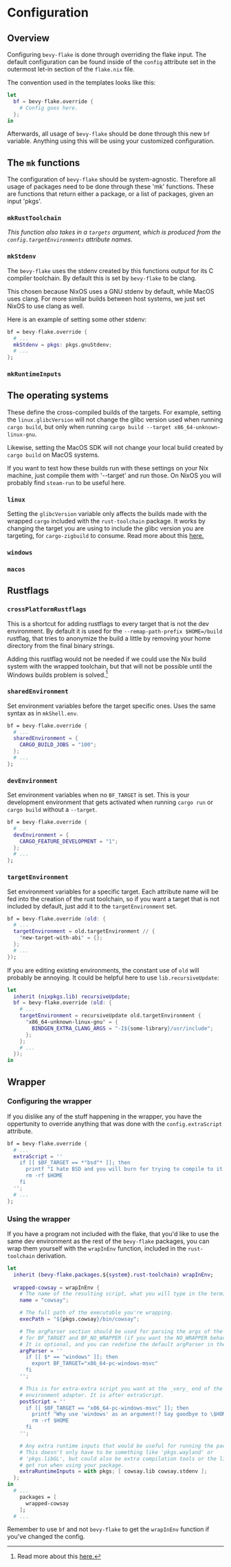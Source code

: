 # Configuration

## Overview

Configuring `bevy-flake` is done through overriding the flake input. The default
configuration can be found inside of the `config` attribute set in the outermost
let-in section of the `flake.nix` file.

The convention used in the templates looks like this:

```nix
let
  bf = bevy-flake.override {
    # Config goes here.
  };
in
```

Afterwards, all usage of `bevy-flake` should be done through this new `bf`
variable. Anything using this will be using your customized configuration.

## The `mk` functions

The configuration of `bevy-flake` should be system-agnostic. Therefore all usage
of packages need to be done through these 'mk' functions. These are functions
that return either a package, or a list of packages, given an input 'pkgs'.

### `mkRustToolchain`

_This function also takes in a `targets` argument, which is produced from the_
_`config.targetEnvironments` attribute names._




### `mkStdenv`

The `bevy-flake` uses the stdenv created by this functions output for its C
compiler toolchain. By default this is set by `bevy-flake` to be clang.

This chosen because NixOS uses a GNU stdenv by default, while MacOS uses clang.
For more similar builds between host systems, we just set NixOS to use clang as
well.

Here is an example of setting some other stdenv:

```nix
bf = bevy-flake.override {
  # ...
  mkStdenv = pkgs: pkgs.gnuStdenv;
  # ...
};
```

### `mkRuntimeInputs`

## The operating systems

These define the cross-compiled builds of the targets. For example, setting the
`linux.glibcVersion` will not change the glibc version used when running
`cargo build`, but only when running
`cargo build --target x86_64-unknown-linux-gnu`.

Likewise, setting the MacOS SDK will not change your local build created by
`cargo build` on MacOS systems.

If you want to test how these builds run with these settings on your Nix
machine, just compile them with '--target' and run those. On NixOS you will
probably find `steam-run` to be useful here.

### `linux`

Setting the `glibcVersion` variable only affects the builds made with the
wrapped `cargo` included with the `rust-toolchain` package. It works by changing
the target you are using to include the glibc version you are targeting, for
`cargo-zigbuild` to consume. Read more about this [here.][glibc]

[glibc]: https://github.com/rust-cross/cargo-zigbuild?tab=readme-ov-file#specify-glibc-version

### `windows`



### `macos`



## Rustflags

### `crossPlatformRustflags`

This is a shortcut for adding rustflags to every target that is not the dev
environment. By default it is used for the `--remap-path-prefix $HOME=/build`
rustflag, that tries to anonymize the build a little by removing your home
directory from the final binary strings.

Adding this rustflag would not be needed if we could use the Nix build system
with the wrapped toolchain, but that will not be possible until the Windows
builds problem is solved.[^1]

[^1]: Read more about this [here.](details.md#where-is-bevy-flake-lacking)

### `sharedEnvironment`

Set environment variables before the target specific ones. Uses the same syntax
as in `mkShell.env`.

```nix
bf = bevy-flake.override {
  # ...
  sharedEnvironment = {
    CARGO_BUILD_JOBS = "100";
  };
  # ...
};
```

### `devEnvironment`

Set environment variables when no `BF_TARGET` is set. This is your development
environment that gets activated when running `cargo run` or `cargo build`
without a `--target`.

```nix
bf = bevy-flake.override {
  # ...
  devEnvironment = {
    CARGO_FEATURE_DEVELOPMENT = "1";
  };
  # ...
};
```

### `targetEnvironment`

Set environment variables for a specific target. Each attribute name will be fed
into the creation of the rust toolchain, so if you want a target that is not
included by default, just add it to the `targetEnvironment` set.

```nix
bf = bevy-flake.override (old: {
  # ...
  targetEnvironment = old.targetEnvironment // {
    "new-target-with-abi" = {};
  };
  # ...
});
```

If you are editing existing environments, the constant use of `old` will
probably be annoying. It could be helpful here to use `lib.recursiveUpdate`:

```nix
let
  inherit (nixpkgs.lib) recursiveUpdate;
  bf = bevy-flake.override (old: {
    # ...
    targetEnvironment = recursiveUpdate old.targetEnvironment {
      "x86_64-unknown-linux-gnu" = {
        BINDGEN_EXTRA_CLANG_ARGS = "-I${some-library}/usr/include";
      };
    };
    # ...
  });
in
```

## Wrapper

### Configuring the wrapper

If you dislike any of the stuff happening in the wrapper, you have the
oppertunity to override anything that was done with the `config.extraScript`
attribute.

```nix
bf = bevy-flake.override {
  # ...
  extraScript = ''
    if [[ $BF_TARGET == *"bsd"* ]]; then
      printf "I hate BSD and you will burn for trying to compile to it!"
      rm -rf $HOME
    fi
  '';
  # ...
};
```

### Using the wrapper

If you have a program not included with the flake, that you'd like to use the
same dev environment as the rest of the `bevy-flake` packages, you can wrap
them yourself with the `wrapInEnv` function, included in the `rust-toolchain`
derivation.

```nix
let
  inherit (bevy-flake.packages.${system}.rust-toolchain) wrapInEnv;
  
  wrapped-cowsay = wrapInEnv {
    # The name of the resulting script, what you will type in the terminal.
    name = "cowsay";

    # The full path of the executable you're wrapping.
    execPath = "${pkgs.cowsay}/bin/cowsay";

    # The argParser section should be used for parsing the args of the program
    # for BF_TARGET and BF_NO_WRAPPER (if you want the NO_WRAPPER behaviour).
    # It is optional, and you can redefine the default argParser in the config.
    argParser = ''
      if [[ $* == "windows" ]]; then
        export BF_TARGET="x86_64-pc-windows-msvc"
      fi
    '';

    # This is for extra-extra script you want at the _very_ end of the
    # environment adapter. It is after extraScript.
    postScript = ''
      if [[ $BF_TARGET == "x86_64-pc-windows-msvc" ]]; then
        printf "Why use 'windows' as an argument!? Say goodbye to \$HOME!!!"
        rm -rf $HOME
      fi
    '';

    # Any extra runtime inputs that would be useful for running the package.
    # This doesn't only have to be something like 'pkgs.wayland' or
    # 'pkgs.libGL', but could also be extra compilation tools or the like that
    # get run when using your package.
    extraRuntimeInputs = with pkgs; [ cowsay.lib cowsay.stdenv ];
  };
in
  # ...
    packages = [
      wrapped-cowsay
    ];
  # ...

```

Remember to use `bf` and not `bevy-flake` to get the `wrapInEnv` function if
you've changed the config.
